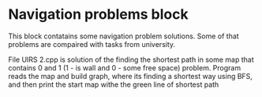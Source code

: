 # Navigation problems block

This block contatains some navigation problem solutions. Some of that problems are compaired with tasks from university.

File UIRS 2.cpp is solution of the finding the shortest path in some map that contains 0 and 1 (1 - is wall and 0 - some free space) problem.
Program reads the map and build graph, where its finding a shortest way using BFS, and then print the start map withe the green line of shortest path
